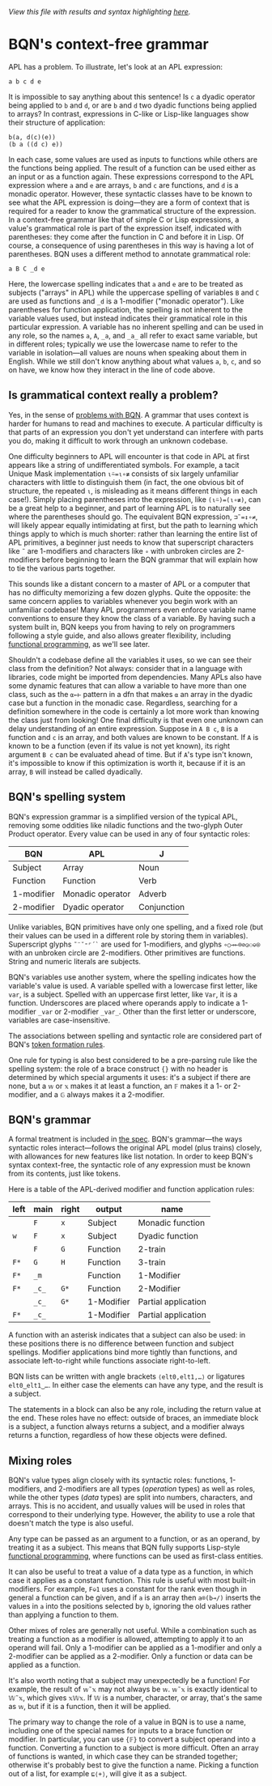 *View this file with results and syntax highlighting [here](https://mlochbaum.github.io/BQN/doc/context.html).*

# BQN's context-free grammar

APL has a problem. To illustrate, let's look at an APL expression:

    a b c d e

It is impossible to say anything about this sentence! Is `c` a dyadic operator being applied to `b` and `d`, or are `b` and `d` two dyadic functions being applied to arrays? In contrast, expressions in C-like or Lisp-like languages show their structure of application:

    b(a, d(c)(e))
    (b a ((d c) e))

In each case, some values are used as inputs to functions while others are the functions being applied. The result of a function can be used either as an input or as a function again. These expressions correspond to the APL expression where `a` and `e` are arrays, `b` and `c` are functions, and `d` is a monadic operator. However, these syntactic classes have to be known to see what the APL expression is doing—they are a form of context that is required for a reader to know the grammatical structure of the expression. In a context-free grammar like that of simple C or Lisp expressions, a value's grammatical role is part of the expression itself, indicated with parentheses: they come after the function in C and before it in Lisp. Of course, a consequence of using parentheses in this way is having a lot of parentheses. BQN uses a different method to annotate grammatical role:

    a B C _d e

Here, the lowercase spelling indicates that `a` and `e` are to be treated as subjects ("arrays" in APL) while the uppercase spelling of variables `B` and `C` are used as functions and `_d` is a 1-modifier ("monadic operator"). Like parentheses for function application, the spelling is not inherent to the variable values used, but instead indicates their grammatical role in this particular expression. A variable has no inherent spelling and can be used in any role, so the names `a`, `A`, `_a`, and `_a_` all refer to exact same variable, but in different roles; typically we use the lowercase name to refer to the variable in isolation—all values are nouns when speaking about them in English. While we still don't know anything about what values `a`, `b`, `c`, and so on have, we know how they interact in the line of code above.

## Is grammatical context really a problem?

Yes, in the sense of [problems with BQN](../problems.md). A grammar that uses context is harder for humans to read and machines to execute. A particular difficulty is that parts of an expression you don't yet understand can interfere with parts you do, making it difficult to work through an unknown codebase.

One difficulty beginners to APL will encounter is that code in APL at first appears like a string of undifferentiated symbols. For example, a tacit Unique Mask implementation `⍳⍨=⍳∘≢` consists of six largely unfamiliar characters with little to distinguish them (in fact, the one obvious bit of structure, the repeated `⍳`, is misleading as it means different things in each case!). Simply placing parentheses into the expression, like `(⍳⍨)=(⍳∘≢)`, can be a great help to a beginner, and part of learning APL is to naturally see where the parentheses should go. The equivalent BQN expression, `⊐˜=↕∘≠`, will likely appear equally intimidating at first, but the path to learning which things apply to which is much shorter: rather than learning the entire list of APL primitives, a beginner just needs to know that superscript characters like `˜` are 1-modifiers and characters like `∘` with unbroken circles are 2-modifiers before beginning to learn the BQN grammar that will explain how to tie the various parts together.

This sounds like a distant concern to a master of APL or a computer that has no difficulty memorizing a few dozen glyphs. Quite the opposite: the same concern applies to variables whenever you begin work with an unfamiliar codebase! Many APL programmers even enforce variable name conventions to ensure they know the class of a variable. By having such a system built in, BQN keeps you from having to rely on programmers following a style guide, and also allows greater flexibility, including [functional programming](functional.md), as we'll see later.

Shouldn't a codebase define all the variables it uses, so we can see their class from the definition? Not always: consider that in a language with libraries, code might be imported from dependencies. Many APLs also have some dynamic features that can allow a variable to have more than one class, such as the `⍺←⊢` pattern in a dfn that makes `⍺` an array in the dyadic case but a function in the monadic case. Regardless, searching for a definition somewhere in the code is certainly a lot more work than knowing the class just from looking! One final difficulty is that even one unknown can delay understanding of an entire expression. Suppose in `A B c`, `B` is a function and `c` is an array, and both values are known to be constant. If `A` is known to be a function (even if its value is not yet known), its right argument `B c` can be evaluated ahead of time. But if `A`'s type isn't known, it's impossible to know if this optimization is worth it, because if it is an array, `B` will instead be called dyadically.

## BQN's spelling system

BQN's expression grammar is a simplified version of the typical APL, removing some oddities like niladic functions and the two-glyph Outer Product operator. Every value can be used in any of four syntactic roles:

| BQN         | APL              | J
|-------------|------------------|------
| Subject     | Array            | Noun
| Function    | Function         | Verb
| 1-modifier  | Monadic operator | Adverb
| 2-modifier  | Dyadic operator  | Conjunction

Unlike variables, BQN primitives have only one spelling, and a fixed role (but their values can be used in a different role by storing them in variables). Superscript glyphs `` ˜¨˘⁼⌜´` `` are used for 1-modifiers, and glyphs `∘○⊸⟜⌾⊘◶⚇⎉⍟` with an unbroken circle are 2-modifiers. Other primitives are functions. String and numeric literals are subjects.

BQN's variables use another system, where the spelling indicates how the variable's value is used. A variable spelled with a lowercase first letter, like `var`, is a subject. Spelled with an uppercase first letter, like `Var`, it is a function. Underscores are placed where operands apply to indicate a 1-modifier `_var` or 2-modifier `_var_`. Other than the first letter or underscore, variables are case-insensitive.

The associations between spelling and syntactic role are considered part of BQN's [token formation rules](../spec/token.md).

One rule for typing is also best considered to be a pre-parsing rule like the spelling system: the role of a brace construct `{}` with no header is determined by which special arguments it uses: it's a subject if there are none, but a `𝕨` or `𝕩` makes it at least a function, an `𝔽` makes it a 1- or 2-modifier, and a `𝔾` always makes it a 2-modifier.

## BQN's grammar

A formal treatment is included in [the spec](../spec/grammar.md). BQN's grammar—the ways syntactic roles interact—follows the original APL model (plus trains) closely, with allowances for new features like list notation. In order to keep BQN's syntax context-free, the syntactic role of any expression must be known from its contents, just like tokens.

Here is a table of the APL-derived modifier and function application rules:

| left  | main  | right | output     | name
|-------|-------|-------|------------|------
|       |  `F`  |  `x`  | Subject    | Monadic function
|  `w`  |  `F`  |  `x`  | Subject    | Dyadic function
|       |  `F`  |  `G`  | Function   | 2-train
|  `F*` |  `G`  |  `H`  | Function   | 3-train
|  `F*` | `_m`  |       | Function   | 1-Modifier
|  `F*` | `_c_` |  `G*` | Function   | 2-Modifier
|       | `_c_` |  `G*` | 1-Modifier | Partial application
|  `F*` | `_c_` |       | 1-Modifier | Partial application

A function with an asterisk indicates that a subject can also be used: in these positions there is no difference between function and subject spellings. Modifier applications bind more tightly than functions, and associate left-to-right while functions associate right-to-left.

BQN lists can be written with angle brackets `⟨elt0,elt1,…⟩` or ligatures `elt0‿elt1‿…`. In either case the elements can have any type, and the result is a subject.

The statements in a block can also be any role, including the return value at the end. These roles have no effect: outside of braces, an immediate block is a subject, a function always returns a subject, and a modifier always returns a function, regardless of how these objects were defined.

## Mixing roles

BQN's value types align closely with its syntactic roles: functions, 1-modifiers, and 2-modifiers are all types (*operation* types) as well as roles, while the other types (*data* types) are split into numbers, characters, and arrays. This is no accident, and usually values will be used in roles that correspond to their underlying type. However, the ability to use a role that doesn't match the type is also useful.

Any type can be passed as an argument to a function, or as an operand, by treating it as a subject. This means that BQN fully supports Lisp-style [functional programming](functional.md), where functions can be used as first-class entities.

It can also be useful to treat a value of a data type as a function, in which case it applies as a constant function. This rule is useful with most built-in modifiers. For example, `F⎉1` uses a constant for the rank even though in general a function can be given, and if `a` is an array then `a⌾(b⊸/)` inserts the values in `a` into the positions selected by `b`, ignoring the old values rather than applying a function to them.

Other mixes of roles are generally not useful. While a combination such as treating a function as a modifier is allowed, attempting to apply it to an operand will fail. Only a 1-modifier can be applied as a 1-modifier and only a 2-modifier can be applied as a 2-modifier. Only a function or data can be applied as a function.

It's also worth noting that a subject may unexpectedly be a function! For example, the result of `𝕨˜𝕩` may not always be `𝕨`. `𝕨˜𝕩` is exactly identical to `𝕎˜𝕩`, which gives `𝕩𝕎𝕩`. If `𝕎` is a number, character, or array, that's the same as `𝕨`, but if it is a function, then it will be applied.

The primary way to change the role of a value in BQN is to use a name, including one of the special names for inputs to a brace function or modifier. In particular, you can use `{𝔽}` to convert a subject operand into a function. Converting a function to a subject is more difficult. Often an array of functions is wanted, in which case they can be stranded together; otherwise it's probably best to give the function a name. Picking a function out of a list, for example `⊑⟨+⟩`, will give it as a subject.

